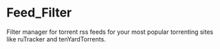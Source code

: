 # Feed_Filter

Filter manager for torrent rss feeds for your most popular torrenting sites like ruTracker and tenYardTorrents.